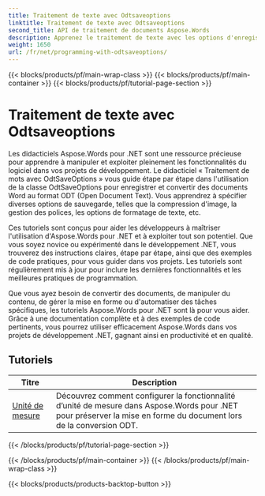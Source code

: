 ```yaml
---
title: Traitement de texte avec Odtsaveoptions
linktitle: Traitement de texte avec Odtsaveoptions
second_title: API de traitement de documents Aspose.Words
description: Apprenez le traitement de texte avec les options d'enregistrement ODT dans Aspose.Words pour .NET. Tutoriels détaillés avec exemple de code pour enregistrer des documents Word au format ODT.
weight: 1650
url: /fr/net/programming-with-odtsaveoptions/
---
```


{{< blocks/products/pf/main-wrap-class >}}
{{< blocks/products/pf/main-container >}}
{{< blocks/products/pf/tutorial-page-section >}}

# Traitement de texte avec Odtsaveoptions

Les didacticiels Aspose.Words pour .NET sont une ressource précieuse pour apprendre à manipuler et exploiter pleinement les fonctionnalités du logiciel dans vos projets de développement. Le didacticiel « Traitement de mots avec OdtSaveOptions » vous guide étape par étape dans l'utilisation de la classe OdtSaveOptions pour enregistrer et convertir des documents Word au format ODT (Open Document Text). Vous apprendrez à spécifier diverses options de sauvegarde, telles que la compression d'image, la gestion des polices, les options de formatage de texte, etc.

Ces tutoriels sont conçus pour aider les développeurs à maîtriser l'utilisation d'Aspose.Words pour .NET et à exploiter tout son potentiel. Que vous soyez novice ou expérimenté dans le développement .NET, vous trouverez des instructions claires, étape par étape, ainsi que des exemples de code pratiques, pour vous guider dans vos projets. Les tutoriels sont régulièrement mis à jour pour inclure les dernières fonctionnalités et les meilleures pratiques de programmation.

Que vous ayez besoin de convertir des documents, de manipuler du contenu, de gérer la mise en forme ou d'automatiser des tâches spécifiques, les tutoriels Aspose.Words pour .NET sont là pour vous aider. Grâce à une documentation complète et à des exemples de code pertinents, vous pourrez utiliser efficacement Aspose.Words dans vos projets de développement .NET, gagnant ainsi en productivité et en qualité.

 ## Tutoriels
| Titre | Description |
| --- | --- |
| [Unité de mesure](./measure-unit/) | Découvrez comment configurer la fonctionnalité d’unité de mesure dans Aspose.Words pour .NET pour préserver la mise en forme du document lors de la conversion ODT. |
{{< /blocks/products/pf/tutorial-page-section >}}

{{< /blocks/products/pf/main-container >}}
{{< /blocks/products/pf/main-wrap-class >}}

{{< blocks/products/products-backtop-button >}}
